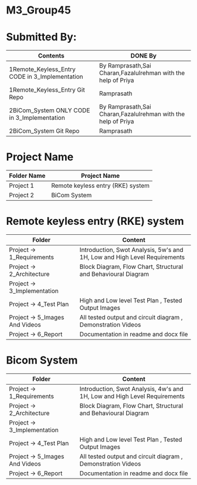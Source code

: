 # **M3_Group45**

# Submitted By:

| Contents | DONE By |
|---|---|
| 1Remote_Keyless_Entry CODE in 3_Implementation | By Ramprasath,Sai Charan,Fazalulrehman with the help of Priya |
| 1Remote_Keyless_Entry Git Repo | Ramprasath|
| 2BiCom_System ONLY CODE in 3_Implementation | By Ramprasath,Sai Charan,Fazalulrehman with the help of  Priya |
| 2BiCom_System Git Repo | Ramprasath |

# Project Name

|Folder	Name |Project Name|
|---- |----|
|Project 1|Remote keyless entry (RKE) system |
|Project 2|BiCom System |


# Remote keyless entry (RKE) system


|Folder	|Content |
|---- |----|
|Project -> 1_Requirements |Introduction, Swot Analysis, 5w's and 1H, Low and High Level Requirements |
|Project -> 2_Architecture |Block Diagram, Flow Chart, Structural and Behavioural Diagram |
|Project -> 3_Implementation | |
|Project -> 4_Test Plan |High and Low level Test Plan , Tested Output Images |
|Project -> 5_Images And Videos |All tested output and circuit diagram , Demonstration Videos |
|Project -> 6_Report |Documentation in readme and docx file |
# Bicom System



|Folder	|Content |
|---- |----|
|Project -> 1_Requirements |Introduction, Swot Analysis, 4w's and 1H, Low and High Level Requirements |
|Project -> 2_Architecture |Block Diagram, Flow Chart, Structural and Behavioural Diagram |
|Project -> 3_Implementation | |
|Project -> 4_Test Plan |High and Low level Test Plan , Tested Output Images |
|Project -> 5_Images And Videos |All tested output and circuit diagram , Demonstration Videos |
|Project -> 6_Report |Documentation in readme and docx file |


